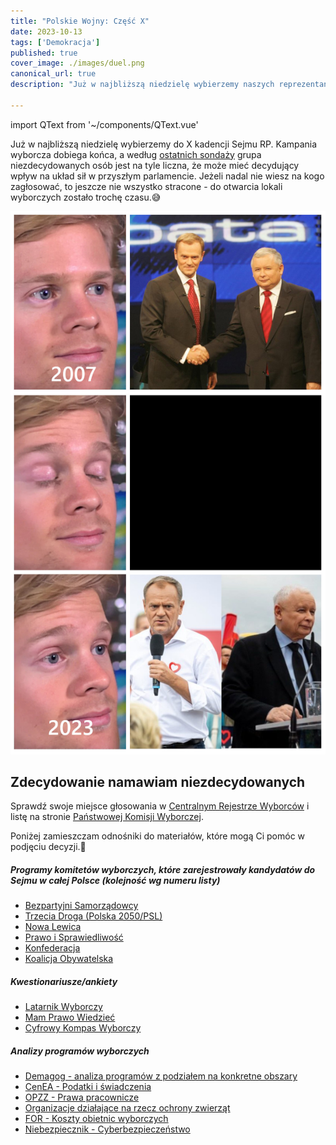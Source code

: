 ```yaml
---
title: "Polskie Wojny: Część X"
date: 2023-10-13
tags: ['Demokracja']
published: true
cover_image: ./images/duel.png
canonical_url: true
description: "Już w najbliższą niedzielę wybierzemy naszych reprezentantów/nasze reprezentantki do X kadencji Sejmu RP. Kampania wyborcza dobiega końca, a według ostatnich sondaży grupa niezdecydowanych osób jest na tyle liczna, że może mieć decydujący wpływ na układ sił w przyszłym parlamencie. Jeżeli nadal nie wiesz na kogo zagłosować, to jeszcze nie wszystko stracone - do otwarcia lokali wyborczych zostało trochę czasu.😅"

---
```


import QText from '~/components/QText.vue'

Już w najbliższą niedzielę wybierzemy <QText :options='["naszych reprezentantów", "nasze reprezentantki"]'/> do X kadencji Sejmu RP. Kampania wyborcza dobiega końca, a według [ostatnich sondaży](https://www.onet.pl/informacje/onetwiadomosci/wybory-2023-ostatnie-sondaze-przedwyborcze-w-jednym-miejscu/e8zz278,79cfc278) grupa niezdecydowanych osób jest na tyle liczna, że może mieć decydujący wpływ na układ sił w przyszłym parlamencie. Jeżeli nadal nie wiesz na kogo zagłosować, to jeszcze nie wszystko stracone - do otwarcia lokali wyborczych zostało trochę czasu.😅

![2007-2023](./images/dejavu.jpg)

## Zdecydowanie namawiam niezdecydowanych

Sprawdź swoje miejsce głosowania w [Centralnym Rejestrze Wyborców](https://www.gov.pl/web/gov/sprawdz-swoje-dane-w-centralnym-rejestrze-wyborcow2) i listę <QText :options='["kandydatów", "kandydatek"]'/> na stronie [Państwowej Komisji Wyborczej](https://wybory.gov.pl/sejmsenat2023/pl/kandydaci).

Poniżej zamieszczam odnośniki do materiałów, które mogą Ci pomóc w podjęciu decyzji.🫡

##### Programy komitetów wyborczych, które zarejestrowały kandydatów do Sejmu w całej Polsce (kolejność wg numeru listy)

- [Bezpartyjni Samorządowcy](https://bezpartyjnisamorzadowcy.pl/wp-content/uploads/2023/09/Bezpartyjni-Samorzadowcy-PROGRAM-2023.pdf)
- [Trzecia Droga (Polska 2050/PSL)](https://polska2050.pl/trzecia-droga/12-gwarancji-trzeciej-drogi/)
- [Nowa Lewica](https://lewica2023.org/program-wyborczy-kw-nowa-lewica/)
- [Prawo i Sprawiedliwość](https://pis.org.pl/media/download/2604996161f8fcbe3f0c507d58337156fa013e4e.pdf)
- [Konfederacja](https://konfederacja.pl/app/uploads/Konfederacja_WiN_Program_2023-1.pdf)
- [Koalicja Obywatelska](https://100konkretow.pl/wp-content/uploads/2023/09/100konkretow.pdf)


##### Kwestionariusze/ankiety

- [Latarnik Wyborczy](https://latarnikwyborczy.pl/)
- [Mam Prawo Wiedzieć](https://mamprawowiedziec.pl/porownywarka-wyborcza-2023)
- [Cyfrowy Kompas Wyborczy](https://kompas.digitalpoland.org/)

##### Analizy programów wyborczych

- [Demagog - analiza programów z podziałem na konkretne obszary](https://demagog.org.pl/analizy_i_raporty/nie-wiesz-na-kogo-glosowac-zobacz-co-obiecuja-politycy/)
- [CenEA - Podatki i świadczenia](https://cenea.org.pl/wp-content/uploads/2023/10/komentarzwyborczycenea_09-10-2023.pdf)
- [OPZZ - Prawa pracownicze](https://www.opzz.org.pl/assets/noweopzz/media/files/797991f2-e210-460b-bf93-f3b1beacd99c/reflektoropzz-edycja-trzecia.pdf)
- [Organizacje działające na rzecz ochrony zwierząt](https://www.wyborydlazwierzat2023.pl/)
- [FOR - Koszty obietnic wyborczych](https://wybory2023.money.pl/licznik-obietnic-wyborczych)
- [Niebezpiecznik - Cyberbezpieczeństwo](https://niebezpiecznik.pl/post/cyberbezpieczenstwo-w-programach-wyborczych-polskich-partii/)

